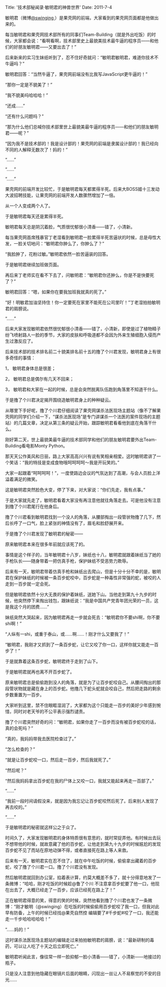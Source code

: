Title: '技术部秘闻录·敏明君的神兽世界'
Date: 2011-7-4

敏明君（微博<a href="http://weibo.com/zmmbreeze" target="_blank">@swinging </a>）是果壳网的前端，大家看到的果壳网页面都是他做出来的。

每当敏明君和果壳网技术部所有的同事们Team-Building（就是外出吃饭）的时候，大家都会说：“看啊看啊，技术部里史上最貌美技术最牛逼的程序员——和他们的好朋友敏明君——又要出去了！”

后来新来的实习生妹纸听到了，忍不住好奇就问：“敏明君敏明君，难道你技术不牛逼吗？”

敏明君回答：“当然牛逼了，果壳网前端没有比我写JavaScript更牛逼的！”

“那你一定是不貌美了！”

“我不貌美吗哈哈哈！”

“还成……”

“还有什么问题吗？”

<!--more-->

“那为什么他们总喊你技术部里世上最貌美最牛逼的程序员——和他们的朋友敏明君——呢？”

“因为我不是技术部的！我是设计部的！果壳网的前端是隶属设计部的！我已经向不同的人解释无数次了！妈的！”

“……”

“……”

“……”

果壳网的前端开发比较忙，于是敏明君每天都累得半死。后来大BOSS姬十三发动大波招聘技能，让果壳网的前端开发人数骤然增加了一倍。

从一个人变成两个人了。

于是敏明君每天还是累得半死。

敏明君每天总是阴沉着脸，气质很忧郁很小清香——错了，小清新。

每当果壳网首席残暴官丁老湿看到敏明君一脸累得半死苦逼状的时候，总是母性大发，一脸关切地问：“敏明君你肿么了，你肿么了？”

“我脸肿了，花粉过敏。”敏明君依然一脸苦逼装的回答。

于是敏明君继续加班做页面。

再后来丁老师实在看不下去了，问敏明君：“敏明君你还肿么，你是不是快要死了？”

敏明君回答：“嗯，如果你在要我加班我就真的死了。”

“好！明敏君加油坚持住！你一定要死在家里不能死在公司里吖！”丁老湿拍拍敏明君的肩膀说。

“……”

后来大家发现敏明君依然很忧郁很小清香——错了，小清新，即使是过了植物精子纷飞喷射路人一脸的季节，大家的皮肤和呼吸道都不会因为外来生殖细胞入侵而产生过激反应了。

后来技术部的技术排名前二十貌美排名前十五的撸了个川君发现，敏明君身上有很多奇怪的事情：

1，	敏明君身体总是很差；

2，	敏明君总是偶尔有几天不回来；

3，	敏明君和大家在一起的时候，总是会突然脱离队伍跑到角落里不知道干什么。

于是撸了个川君决定揭开围绕造敏明君身上的种种疑云。

从哪里下手好呢，撸了个川君仔细阅读了果壳网谋杀法医现场主题站（像不了解果壳网的同学们介绍一下，“谋杀法医现场”是专门讲谋杀一个法医的案件现场的主题站）的几篇文章，决定从第三条的疑云开始，跟踪敏明君看看他到底在角落干什么。

刚好第二天，世上最貌美最牛逼的技术部同学和他们的朋友敏明君要外出Team-Building看电影Monty Python。

那天天公作美风和日丽，路上大家高高兴兴有说有笑相亲相爱。这时敏明君讲了一个笑话：“我的特技是变成食物哦呵呵呵呵～我是开玩笑的。”

大家一起跟着“呵呵呵呵！”，一度使路边会议的气氛达到了高潮，与会人员脸上洋溢着满足的微笑。

这是敏明君突然脸色大变，停了下来，对大家说：“你们先走，我有点事。”

于是大家就先走了，敏明君看着大家没有再注意他就往角落走去。可是他没有注意到撸了个川君尾行在他身后。

撸了个川君看到敏明君找到一个没人的角落，从腰部掏出一段管状物撸了几下，然后长呼了一口气，脸上紧张的神情没有了，眉毛和脸舒展开来。

于是撸了个川君发现了敏明君的秘密——

原来敏明君本来在很多年前就应该死了的。

事情是这个样子的，当年敏明君十八岁，妹纸也十八，敏明君就跟着妹纸当了她的手枪队长——随身带着一把仿真手枪，保护妹纸不受恶势力欺辱。

后来有一天，敏明君带着仿真手枪和妹纸出去爬山，但是十分十分不幸的是，敏明君在保护妹纸的时候被一条百步蛇咬中，百步蛇是一种毒性非常强的蛇，被咬的人走到一百步就一定会死。

但是敏明君依然十分大无畏的保护着妹纸，送她下山。当他走到第九十九步的时候，他突然停下来掏出钱包，跟妹纸说：“我是中国共产党青年团光荣的一员，这是我这个月的团费……”

妹纸突然大哭起来，因为敏明君再走一步就会死去：“敏明君你不要shi啊，你不要shi啊！”

“人纵有一shi，或重于泰山，或……啊……！刚才什么又要我了！”

“敏明君，我刚才又抓到了一条百步蛇，让它又咬了你一口，这样你就又能走一百步了！”

于是就靠着这条百步蛇，敏明君终于走到了山下。

于是敏明君就再也离不开百步蛇了。

原来敏明君总是偷偷跑到没人的角落，就是为了让百步蛇咬自己。从腰间掏出的那段管状物就是藏在身上的百步蛇。他撸几下蛇头蛇就会咬自己，然后把走路的剩余步数重置为一百步。

大家听到这里，禁不住眼眶湿润了，大家都为这个只能走一百步的美好少年感到惋惜，同时对老天爷的不公平表示强烈谴责。

撸了个川君突然好奇的问：“敏明君，如果你走了一百步而没有被百步蛇咬的话，真的会死吗？”

“真的，我妈妈带我去医院检查过了。”

“怎么检查的？”

“就是让百步蛇咬一口，然后走一百步，然后我就死了。”

“然后呢？”

“然后我妈妈拿出百步蛇在我的尸体上又咬一口，我就又能起来再走一百部了。”

“……”

“我前一段时间请假没来，就是因为我忘记让百步蛇咬然后死了。后来别人发现了再去咬的。”

“……”

于是敏明君的秘密就这样公之于众了。

时间久了，大家发现敏明君的身体特质很有意思的，就时常捉弄他。有时候出去玩不想带他的时候，就故意藏了他的百步蛇，让他走到第九十九步的时候尴尬的发现百步蛇不见了而站在原地动弹不得，或者直接死在路上等人来救。

后来有一天，敏明君实在忍不住了，就在中午吃饭的时候，偷偷拿出藏着的百步蛇，咬了撸了个川君一口。撸了个川君没有发现。

然后敏明君就回到办公室，掐着表计算，约莫大概差不多了，就十分得意地发了一条微博：“哈哈，刚才吃饭的时候趁@鲁了个川 不注意拿百步蛇要了他一口，他现在出去了，大概已经走了一百步，应该已经死在路上了！”

正在敏明君得意的笑，得意的笑的时候，突然他看到撸了个川君也发了一条微博：“刚才敏明（@swinging）在吃饭的时候偷偷用百步蛇咬了我一口，但我对此早有防备，上午的时候已经找@果壳自然控 编辑要了#千步蛇#咬了一口，我还能走一千步哈哈哈哈哈！”

“……妈的！”

这时谋杀法医现场主题站的编辑走过来拍拍敏明君的肩膀，说：“最新研制的毒药，可以让人吃了十天之后立即死亡。”

敏明君听闻此言，像往常一样一脸抑郁一脸小清香——错了，小清新——地接过的瓶子。

只是没人注意到他隐藏在眼镜片后面的眼睛，闪现出一丝让人不易察觉的不安的目光……
